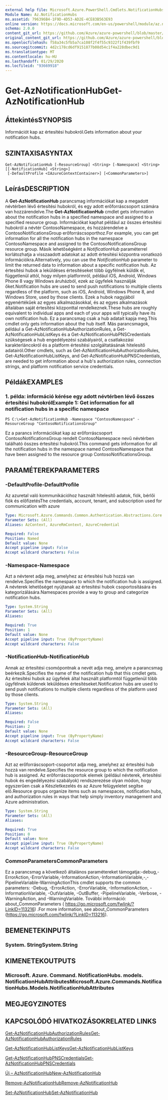 ```yaml
---
external help file: Microsoft.Azure.PowerShell.Cmdlets.NotificationHubs.dll-Help.xml
Module Name: Az.NotificationHubs
ms.assetid: 796396B4-1F9D-4D53-AD2E-4CE83B563E93
online version: https://docs.microsoft.com/en-us/powershell/module/az.notificationhubs/get-aznotificationhub
schema: 2.0.0
content_git_url: https://github.com/Azure/azure-powershell/blob/master/src/NotificationHubs/NotificationHubs/help/Get-AzNotificationHub.md
original_content_git_url: https://github.com/Azure/azure-powershell/blob/master/src/NotificationHubs/NotificationHubs/help/Get-AzNotificationHub.md
ms.openlocfilehash: f58a34c5fb5a7ca108f2f4f55c9322f1f439fbf9
ms.sourcegitcommit: 4d2c178cd6df9151877b08d54c1f4a228dbec9d1
ms.translationtype: MT
ms.contentlocale: hu-HU
ms.lasthandoff: 01/29/2020
ms.locfileid: "93669918"
---
```

# <span data-ttu-id="5f440-101">Get-AzNotificationHub</span><span class="sxs-lookup"><span data-stu-id="5f440-101">Get-AzNotificationHub</span></span>

## <span data-ttu-id="5f440-102">Áttekintés</span><span class="sxs-lookup"><span data-stu-id="5f440-102">SYNOPSIS</span></span>
<span data-ttu-id="5f440-103">Információt kap az értesítési hubokról.</span><span class="sxs-lookup"><span data-stu-id="5f440-103">Gets information about your notification hubs.</span></span>

## <span data-ttu-id="5f440-104">SZINTAXISA</span><span class="sxs-lookup"><span data-stu-id="5f440-104">SYNTAX</span></span>

```
Get-AzNotificationHub [-ResourceGroup] <String> [-Namespace] <String> [[-NotificationHub] <String>]
 [-DefaultProfile <IAzureContextContainer>] [<CommonParameters>]
```

## <span data-ttu-id="5f440-105">Leírás</span><span class="sxs-lookup"><span data-stu-id="5f440-105">DESCRIPTION</span></span>
<span data-ttu-id="5f440-106">A **Get-AzNotificationHub** parancsmag információkat kap a megadott névtérben lévő értesítési hubokról, és egy adott erőforráscsoport számára van hozzárendelve.</span><span class="sxs-lookup"><span data-stu-id="5f440-106">The **Get-AzNotificationHub** cmdlet gets information about the notification hubs in a specified namespace and assigned to a specified resource group.</span></span>
<span data-ttu-id="5f440-107">Információkat kaphat például az összes értesítési hubokról a névtér ContosoNamespace, és hozzárendelve a ContosoNotificationsGroup erőforráscsoporthoz.</span><span class="sxs-lookup"><span data-stu-id="5f440-107">For example, you can get information for all the notification hubs in the namespace ContosoNamespace and assigned to the ContosoNotificationsGroup resource group.</span></span>
<span data-ttu-id="5f440-108">Másik lehetőségként a *NotificationHub* paraméterrel korlátozhatja a visszaadott adatokat az adott értesítési központra vonatkozó információkra.</span><span class="sxs-lookup"><span data-stu-id="5f440-108">Alternatively, you can use the *NotificationHub* parameter to limit the returned data to information about a specific notification hub.</span></span>
<span data-ttu-id="5f440-109">Az értesítési hubok a leküldéses értesítéseket több ügyfélnek küldik el, függetlenül attól, hogy milyen platformról, például iOS, Android, Windows Phone 8 vagy Windows áruházból, ezek az ügyfelek használják őket.</span><span class="sxs-lookup"><span data-stu-id="5f440-109">Notification hubs are used to send push notifications to multiple clients regardless of the platform, such as iOS, Android, Windows Phone 8, and Windows Store, used by those clients.</span></span>
<span data-ttu-id="5f440-110">Ezek a hubok nagyjából egyenértékűek az egyes alkalmazásokkal, és az egyes alkalmazások általában saját értesítési központtal rendelkeznek.</span><span class="sxs-lookup"><span data-stu-id="5f440-110">These hubs are roughly equivalent to individual apps and each of your apps will typically have its own notification hub.</span></span>
<span data-ttu-id="5f440-111">Ez a parancsmag csak a hub adatait kapja meg.</span><span class="sxs-lookup"><span data-stu-id="5f440-111">This cmdlet only gets information about the hub itself.</span></span>
<span data-ttu-id="5f440-112">Más parancsmagok, például a Get-AzNotificationHubAuthorizationRules, a Get-AzNotificationHubListKeys és a Get-AzNotificationHubPNSCredentials szükségesek a hub engedélyezési szabályairól, a csatlakozási karakterláncokról és a platform értesítési szolgáltatásának hitelesítő adatairól.</span><span class="sxs-lookup"><span data-stu-id="5f440-112">Other cmdlets, such as Get-AzNotificationHubAuthorizationRules, Get-AzNotificationHubListKeys, and Get-AzNotificationHubPNSCredentials, are needed to get information about a hub's authorization rules, connection strings, and platform notification service credentials.</span></span>

## <span data-ttu-id="5f440-113">Példák</span><span class="sxs-lookup"><span data-stu-id="5f440-113">EXAMPLES</span></span>

### <span data-ttu-id="5f440-114">1. példa: információ kérése egy adott névtérben lévő összes értesítési hubokról</span><span class="sxs-lookup"><span data-stu-id="5f440-114">Example 1: Get information for all notification hubs in a specific namespace</span></span>
```
PS C:\>Get-AzNotificationHub -Namespace "ContosoNamespace" -ResourceGroup "ContosoNotificationsGroup"
```

<span data-ttu-id="5f440-115">Ez a parancs információkat kap az erőforráscsoport ContosoNotificationsGroup rendelt ContosoNamespace nevű névtérben található összes értesítési hubokról.</span><span class="sxs-lookup"><span data-stu-id="5f440-115">This command gets information for all the notification hubs in the namespace named ContosoNamespace that have been assigned to the resource group ContosoNotificationsGroup.</span></span>

## <span data-ttu-id="5f440-116">PARAMÉTEREK</span><span class="sxs-lookup"><span data-stu-id="5f440-116">PARAMETERS</span></span>

### <span data-ttu-id="5f440-117">-DefaultProfile</span><span class="sxs-lookup"><span data-stu-id="5f440-117">-DefaultProfile</span></span>
<span data-ttu-id="5f440-118">Az azuretal való kommunikációhoz használt hitelesítő adatok, fiók, bérlői fiók és előfizetés</span><span class="sxs-lookup"><span data-stu-id="5f440-118">The credentials, account, tenant, and subscription used for communication with azure</span></span>

```yaml
Type: Microsoft.Azure.Commands.Common.Authentication.Abstractions.Core.IAzureContextContainer
Parameter Sets: (All)
Aliases: AzContext, AzureRmContext, AzureCredential

Required: False
Position: Named
Default value: None
Accept pipeline input: False
Accept wildcard characters: False
```

### <span data-ttu-id="5f440-119">-Namespace</span><span class="sxs-lookup"><span data-stu-id="5f440-119">-Namespace</span></span>
<span data-ttu-id="5f440-120">Azt a névteret adja meg, amelyhez az értesítési hub hozzá van rendelve.</span><span class="sxs-lookup"><span data-stu-id="5f440-120">Specifies the namespace to which the notification hub is assigned.</span></span>
<span data-ttu-id="5f440-121">A névterek lehetőséget nyújtanak az értesítési hubok csoportosítására és kategorizálására.</span><span class="sxs-lookup"><span data-stu-id="5f440-121">Namespaces provide a way to group and categorize notification hubs.</span></span>

```yaml
Type: System.String
Parameter Sets: (All)
Aliases:

Required: True
Position: 1
Default value: None
Accept pipeline input: True (ByPropertyName)
Accept wildcard characters: False
```

### <span data-ttu-id="5f440-122">-NotificationHub</span><span class="sxs-lookup"><span data-stu-id="5f440-122">-NotificationHub</span></span>
<span data-ttu-id="5f440-123">Annak az értesítési csomópontnak a nevét adja meg, amelyre a parancsmag beérkezik.</span><span class="sxs-lookup"><span data-stu-id="5f440-123">Specifies the name of the notification hub that this cmdlet gets.</span></span>
<span data-ttu-id="5f440-124">Az értesítési hubok az ügyfelek által használt platformtól függetlenül több ügyfélnek küldenek leküldéses értesítéseket.</span><span class="sxs-lookup"><span data-stu-id="5f440-124">Notification hubs are used to send push notifications to multiple clients regardless of the platform used by those clients.</span></span>

```yaml
Type: System.String
Parameter Sets: (All)
Aliases:

Required: False
Position: 2
Default value: None
Accept pipeline input: True (ByPropertyName)
Accept wildcard characters: False
```

### <span data-ttu-id="5f440-125">-ResourceGroup</span><span class="sxs-lookup"><span data-stu-id="5f440-125">-ResourceGroup</span></span>
<span data-ttu-id="5f440-126">Azt az erőforráscsoport-csoportot adja meg, amelyhez az értesítési hub hozzá van rendelve.</span><span class="sxs-lookup"><span data-stu-id="5f440-126">Specifies the resource group to which the notification hub is assigned.</span></span>
<span data-ttu-id="5f440-127">Az erőforráscsoportok elemek (például névterek, értesítési hubok és engedélyezési szabályok) rendszerezése olyan módon, hogy egyszerűen csak a Készletkezelés és az Azure felügyeletet segítse elő.</span><span class="sxs-lookup"><span data-stu-id="5f440-127">Resource groups organize items such as namespaces, notification hubs, and authorization rules in ways that help simply inventory management and Azure administration.</span></span>

```yaml
Type: System.String
Parameter Sets: (All)
Aliases:

Required: True
Position: 0
Default value: None
Accept pipeline input: True (ByPropertyName)
Accept wildcard characters: False
```

### <span data-ttu-id="5f440-128">CommonParameters</span><span class="sxs-lookup"><span data-stu-id="5f440-128">CommonParameters</span></span>
<span data-ttu-id="5f440-129">Ez a parancsmag a következő általános paramétereket támogatja:-debug,-ErrorAction,-ErrorVariable,-InformationAction,-InformationVariable,-,-PipelineVariable-WarningAction</span><span class="sxs-lookup"><span data-stu-id="5f440-129">This cmdlet supports the common parameters: -Debug, -ErrorAction, -ErrorVariable, -InformationAction, -InformationVariable, -OutVariable, -OutBuffer, -PipelineVariable, -Verbose, -WarningAction, and -WarningVariable.</span></span> <span data-ttu-id="5f440-130">További információ: about_CommonParameters ( https://go.microsoft.com/fwlink/?LinkID=113216) .</span><span class="sxs-lookup"><span data-stu-id="5f440-130">For more information, see about_CommonParameters (https://go.microsoft.com/fwlink/?LinkID=113216).</span></span>

## <span data-ttu-id="5f440-131">BEMENETEK</span><span class="sxs-lookup"><span data-stu-id="5f440-131">INPUTS</span></span>

### <span data-ttu-id="5f440-132">System. String</span><span class="sxs-lookup"><span data-stu-id="5f440-132">System.String</span></span>

## <span data-ttu-id="5f440-133">KIMENETEK</span><span class="sxs-lookup"><span data-stu-id="5f440-133">OUTPUTS</span></span>

### <span data-ttu-id="5f440-134">Microsoft. Azure. Command. NotificationHubs. models. NotificationHubAttributes</span><span class="sxs-lookup"><span data-stu-id="5f440-134">Microsoft.Azure.Commands.NotificationHubs.Models.NotificationHubAttributes</span></span>

## <span data-ttu-id="5f440-135">MEGJEGYZI</span><span class="sxs-lookup"><span data-stu-id="5f440-135">NOTES</span></span>

## <span data-ttu-id="5f440-136">KAPCSOLÓDÓ HIVATKOZÁSOK</span><span class="sxs-lookup"><span data-stu-id="5f440-136">RELATED LINKS</span></span>

[<span data-ttu-id="5f440-137">Get-AzNotificationHubAuthorizationRules</span><span class="sxs-lookup"><span data-stu-id="5f440-137">Get-AzNotificationHubAuthorizationRules</span></span>](./Get-AzNotificationHubAuthorizationRules.md)

[<span data-ttu-id="5f440-138">Get-AzNotificationHubListKeys</span><span class="sxs-lookup"><span data-stu-id="5f440-138">Get-AzNotificationHubListKeys</span></span>](./Get-AzNotificationHubListKeys.md)

[<span data-ttu-id="5f440-139">Get-AzNotificationHubPNSCredentials</span><span class="sxs-lookup"><span data-stu-id="5f440-139">Get-AzNotificationHubPNSCredentials</span></span>](./Get-AzNotificationHubPNSCredentials.md)

[<span data-ttu-id="5f440-140">Új – AzNotificationHub</span><span class="sxs-lookup"><span data-stu-id="5f440-140">New-AzNotificationHub</span></span>](./New-AzNotificationHub.md)

[<span data-ttu-id="5f440-141">Remove-AzNotificationHub</span><span class="sxs-lookup"><span data-stu-id="5f440-141">Remove-AzNotificationHub</span></span>](./Remove-AzNotificationHub.md)

[<span data-ttu-id="5f440-142">Set-AzNotificationHub</span><span class="sxs-lookup"><span data-stu-id="5f440-142">Set-AzNotificationHub</span></span>](./Set-AzNotificationHub.md)


